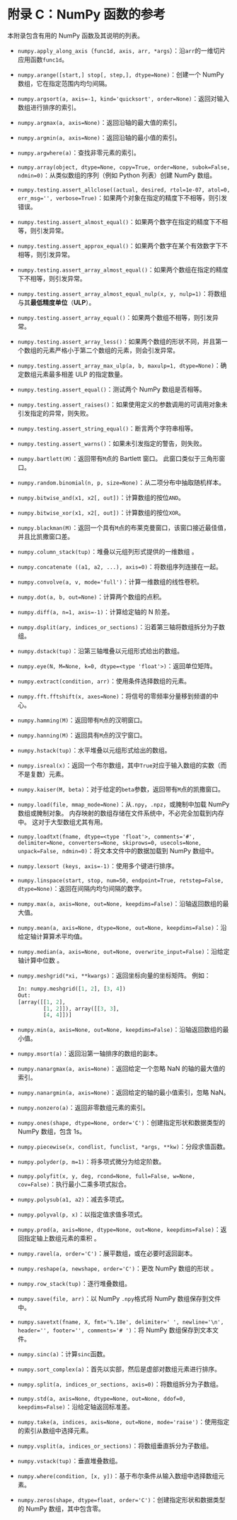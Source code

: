 # 附录 C：NumPy 函数的参考

本附录包含有用的 NumPy 函数及其说明的列表。

*   `numpy.apply_along_axis`（`func1d, axis, arr, *args`）：沿`arr`的一维切片应用函数`func1d`。
*   `numpy.arange([start,] stop[, step,], dtype=None)`：创建一个 NumPy 数组，它在指定范围内均匀间隔。
*   `numpy.argsort(a, axis=-1, kind='quicksort', order=None)`：返回对输入数组进行排序的索引。
*   `numpy.argmax(a, axis=None)`：返回沿轴的最大值的索引。
*   `numpy.argmin(a, axis=None)`：返回沿轴的最小值的索引。
*   `numpy.argwhere(a)`：查找非零元素的索引。
*   `numpy.array(object, dtype=None, copy=True, order=None, subok=False, ndmin=0)`：从类似数组的序列（例如 Python 列表）创建 NumPy 数组。
*   `numpy.testing.assert_allclose((actual, desired, rtol=1e-07, atol=0, err_msg='', verbose=True)`：如果两个对象在指定的精度下不相等，则引发错误。
*   `numpy.testing.assert_almost_equal()`：如果两个数字在指定的精度下不相等，则引发异常。
*   `numpy.testing.assert_approx_equal()`：如果两个数字在某个有效数字下不相等，则引发异常。
*   `numpy.testing.assert_array_almost_equal()`：如果两个数组在指定的精度下不相等，则引发异常。
*   `numpy.testing.assert_array_almost_equal_nulp(x, y, nulp=1)`：将数组与其**最低精度单位**（**ULP**）。
*   `numpy.testing.assert_array_equal()`：如果两个数组不相等，则引发异常。
*   `numpy.testing.assert_array_less()`：如果两个数组的形状不同，并且第一个数组的元素严格小于第二个数组的元素，则会引发异常。
*   `numpy.testing.assert_array_max_ulp(a, b, maxulp=1, dtype=None)`：确定数组元素最多相差 ULP 的指定数量。
*   `numpy.testing.assert_equal()`：测试两个 NumPy 数组是否相等。
*   `numpy.testing.assert_raises()`：如果使用定义的参数调用的可调用对象未引发指定的异常，则失败。
*   `numpy.testing.assert_string_equal()`：断言两个字符串相等。
*   `numpy.testing.assert_warns()`：如果未引发指定的警告，则失败。
*   `numpy.bartlett(M)`：返回带有`M`点的 Bartlett 窗口。 此窗口类似于三角形窗口。
*   `numpy.random.binomial(n, p, size=None)`：从二项分布中抽取随机样本。
*   `numpy.bitwise_and(x1, x2[, out])`：计算数组的按位`AND`。
*   `numpy.bitwise_xor(x1, x2[, out])`：计算数组的按位`XOR`。
*   `numpy.blackman(M)`：返回一个具有`M`点的布莱克曼窗口，该窗口接近最佳值，并且比凯撒窗口差。
*   `numpy.column_stack(tup)`：堆叠以元组列形式提供的一维数组  。
*   `numpy.concatenate ((a1, a2, ...), axis=0)`：将数组序列连接在一起。
*   `numpy.convolve(a, v, mode='full')`：计算一维数组的线性卷积。
*   `numpy.dot(a, b, out=None)`：计算两个数组的点积。
*   `numpy.diff(a, n=1, axis=-1)`：计算给定轴的 N 阶差。
*   `numpy.dsplit(ary, indices_or_sections)`：沿着第三轴将数组拆分为子数组。
*   `numpy.dstack(tup)`：沿第三轴堆叠以元组形式给出的数组。
*   `numpy.eye(N, M=None, k=0, dtype=<type 'float'>)`：返回单位矩阵。
*   `numpy.extract(condition, arr)`：使用条件选择数组的元素。
*   `numpy.fft.fftshift(x, axes=None)`：将信号的零频率分量移到频谱的中心。
*   `numpy.hamming(M)`：返回带有`M`点的汉明窗口。
*   `numpy.hanning(M)`：返回具有`M`点的汉宁窗口。
*   `numpy.hstack(tup)`：水平堆叠以元组形式给出的数组。
*   `numpy.isreal(x)`：返回一个布尔数组，其中`True`对应于输入数组的实数（而不是复数）元素。
*   `numpy.kaiser(M, beta)`：对于给定的`beta`参数，返回带有`M`点的凯撒窗口。
*   `numpy.load(file, mmap_mode=None)`：从`.npy`，`.npz`，或腌制中加载 NumPy 数组或腌制对象。 内存映射的数组存储在文件系统中，不必完全加载到内存中。 这对于大型数组尤其有用。
*   `numpy.loadtxt(fname, dtype=<type 'float'>, comments='#', delimiter=None, converters=None, skiprows=0, usecols=None, unpack=False, ndmin=0)`：将文本文件中的数据加载到 NumPy 数组中。
*   `numpy.lexsort (keys, axis=-1)`：使用多个键进行排序。
*   `numpy.linspace(start, stop, num=50, endpoint=True, retstep=False, dtype=None)`：返回在间隔内均匀间隔的数字。
*   `numpy.max(a, axis=None, out=None, keepdims=False)`：沿轴返回数组的最大值。
*   `numpy.mean(a, axis=None, dtype=None, out=None, keepdims=False)`：沿给定轴计算算术平均值。
*   `numpy.median(a, axis=None, out=None, overwrite_input=False)`：沿给定轴计算中位数  。
*   `numpy.meshgrid(*xi, **kwargs)`：返回坐标向量的坐标矩阵。 例如：

    ```py
    In: numpy.meshgrid([1, 2], [3, 4])
    Out:
    [array([[1, 2],
            [1, 2]]), array([[3, 3],
            [4, 4]])]
    ```

*   `numpy.min(a, axis=None, out=None, keepdims=False)`：沿轴返回数组的最小值。
*   `numpy.msort(a)`：返回沿第一轴排序的数组的副本。
*   `numpy.nanargmax(a, axis=None)`：返回给定一个忽略 NaN 的轴的最大值的索引。
*   `numpy.nanargmin(a, axis=None)`：返回给定的轴的最小值索引，忽略 NaN。
*   `numpy.nonzero(a)`：返回非零数组元素的索引。
*   `numpy.ones(shape, dtype=None, order='C')`：创建指定形状和数据类型的 NumPy 数组，包含 1s。
*   `numpy.piecewise(x, condlist, funclist, *args, **kw)`：分段求值函数。
*   `numpy.polyder(p, m=1)`：将多项式微分为给定阶数。
*   `numpy.polyfit(x, y, deg, rcond=None, full=False, w=None, cov=False)`：执行最小二乘多项式拟合。
*   `numpy.polysub(a1, a2)`：减去多项式。
*   `numpy.polyval(p, x)`：以指定值求值多项式。
*   `numpy.prod(a, axis=None, dtype=None, out=None, keepdims=False)`：返回指定轴上数组元素的乘积  。
*   `numpy.ravel(a, order='C')`：展平数组，或在必要时返回副本。
*   `numpy.reshape(a, newshape, order='C')`：更改 NumPy 数组的形状  。
*   `numpy.row_stack(tup)`：逐行堆叠数组。
*   `numpy.save(file, arr)`：以 NumPy `.npy`格式将 NumPy 数组保存到文件中。
*   `numpy.savetxt(fname, X, fmt='%.18e', delimiter=' ', newline='\n', header='', footer='', comments='# ')`：将 NumPy 数组保存到文本文件。
*   `numpy.sinc(a)`：计算`sinc`函数。
*   `numpy.sort_complex(a)`：首先以实部，然后是虚部对数组元素进行排序。
*   `numpy.split(a, indices_or_sections, axis=0)`：将数组拆分为子数组。
*   `numpy.std(a, axis=None, dtype=None, out=None, ddof=0, keepdims=False)`：沿给定轴返回标准差。
*   `numpy.take(a, indices, axis=None, out=None, mode='raise')`：使用指定的索引从数组中选择元素。
*   `numpy.vsplit(a, indices_or_sections)`：将数组垂直拆分为子数组。
*   `numpy.vstack(tup)`：垂直堆叠数组。
*   `numpy.where(condition, [x, y])`：基于布尔条件从输入数组中选择数组元素。
*   `numpy.zeros(shape, dtype=float, order='C')`：创建指定形状和数据类型的 NumPy 数组，其中包含零。